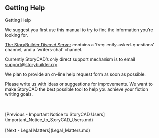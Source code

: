 ## Getting Help ##
Getting Help <br/>

We suggest you first use this manual to try to find the information you’re looking for. <br/>

[The StoryBuilder Discord Server](https://discord.gg/g7jjtgBKsQ) contains a ‘frequently-asked-questions’ channel, and a ‘writers-chat’ channel. <br/>

Currently StoryCAD’s only direct support mechanism is to email support@storybuilder.org. <br/>

We plan to provide an on-line help request form as soon as possible. <br/>

Please write us with ideas or suggestions for improvements.  We want to make StoryCAD the best possible tool to help you achieve your fiction writing goals. <br/>

 <br/>
 <br/>
[Previous - Important Notice to StoryCAD Users](Important_Notice_to_StoryCAD_Users.md) <br/>
 <br/>
[Next - Legal Matters](Legal_Matters.md) <br/>
 <br/>
